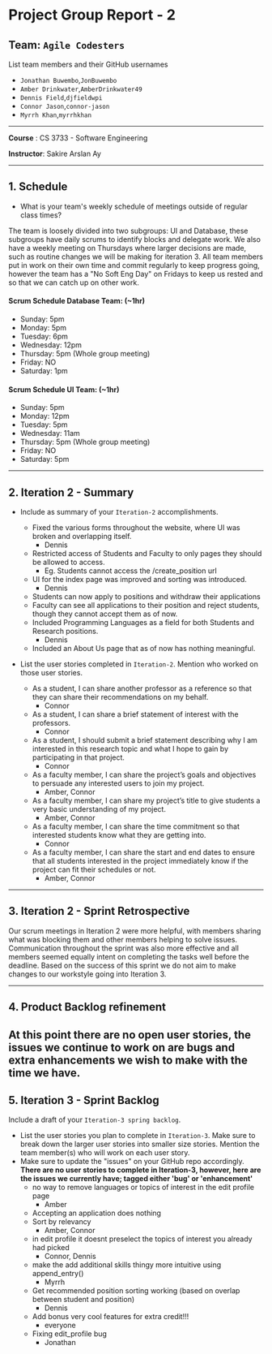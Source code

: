 # Project Group Report - 2

## Team: `Agile Codesters`

List team members and their GitHub usernames

-   `Jonathan Buwembo`,`JonBuwembo`
-   `Amber Drinkwater`,`AmberDrinkwater49`
-   `Dennis Field`,`djfieldwpi`
-   `Connor Jason`,`connor-jason`
-   `Myrrh Khan`,`myrrhkhan`

---

**Course** : CS 3733 - Software Engineering

**Instructor**: Sakire Arslan Ay

---

## 1. Schedule

-   What is your team's weekly schedule of meetings outside of regular class times?

The team is loosely divided into two subgroups: UI and Database, these subgroups have daily scrums to identify blocks and delegate work. We also have a weekly meeting on Thursdays where larger decisions are made, such as routine changes we will be making for iteration 3. All team members put in work on their own time and commit regularly to keep progress going, however the team has a "No Soft Eng Day" on Fridays to keep us rested and so that we can catch up on other work.

#### Scrum Schedule Database Team: (~1hr)

-   Sunday: 5pm
-   Monday: 5pm
-   Tuesday: 6pm
-   Wednesday: 12pm
-   Thursday: 5pm (Whole group meeting)
-   Friday: NO
-   Saturday: 1pm

#### Scrum Schedule UI Team: (~1hr)

-   Sunday: 5pm
-   Monday: 12pm
-   Tuesday: 5pm
-   Wednesday: 11am
-   Thursday: 5pm (Whole group meeting)
-   Friday: NO
-   Saturday: 5pm

---

## 2. Iteration 2 - Summary

-   Include as summary of your `Iteration-2` accomplishments.

    -   Fixed the various forms throughout the website, where UI was broken and overlapping itself.
        -   Dennis
    -   Restricted access of Students and Faculty to only pages they should be allowed to access.
        -   Eg. Students cannot access the /create_position url
    -   UI for the index page was improved and sorting was introduced.
        -   Dennis
    -   Students can now apply to positions and withdraw their applications
    -   Faculty can see all applications to their position and reject students, though they cannot accept them as of now.
    -   Included Programming Languages as a field for both Students and Research positions.
        -   Dennis
    -   Included an About Us page that as of now has nothing meaningful.

-   List the user stories completed in `Iteration-2`. Mention who worked on those user stories.
    -   As a student, I can share another professor as a reference so that they can share their recommendations on my behalf.
        -   Connor
    -   As a student, I can share a brief statement of interest with the professors.
        -   Connor
    -   As a student, I should submit a brief statement describing why I am interested in this research topic and what I hope to gain by participating in that project.
        -   Connor
    -   As a faculty member, I can share the project’s goals and objectives to persuade any interested users to join my project.
        -   Amber, Connor
    -   As a faculty member, I can share my project’s title to give students a very basic understanding of my project.
        -   Amber, Connor
    -   As a faculty member, I can share the time commitment so that interested students know what they are getting into.
        -   Connor
    -   As a faculty member, I can share the start and end dates to ensure that all students interested in the project immediately know if the project can fit their schedules or not.
        -   Amber, Connor

---

## 3. Iteration 2 - Sprint Retrospective

Our scrum meetings in Iteration 2 were more helpful, with members sharing what was blocking them and other members helping to solve issues. Communication throughout the sprint was also more effective and all members seemed equally intent on completing the tasks well before the deadline. Based on the success of this sprint we do not aim to make changes to our workstyle going into Iteration 3.

---

## 4. Product Backlog refinement

## At this point there are no open user stories, the issues we continue to work on are bugs and extra enhancements we wish to make with the time we have.

## 5. Iteration 3 - Sprint Backlog

Include a draft of your `Iteration-3 spring backlog`.

-   List the user stories you plan to complete in `Iteration-3`. Make sure to break down the larger user stories into smaller size stories. Mention the team member(s) who will work on each user story.
-   Make sure to update the "issues" on your GitHub repo accordingly.
    **There are no user stories to complete in Iteration-3, however, here are the issues we currently have; tagged either 'bug' or 'enhancement'**
    -   no way to remove languages or topics of interest in the edit profile page
        -   Amber
    -   Accepting an application does nothing
    -   Sort by relevancy
        -   Amber, Connor
    -   in edit profile it doesnt preselect the topics of interest you already had picked
        -   Connor, Dennis
    -   make the add additional skills thingy more intuitive using append_entry()
        -   Myrrh
    -   Get recommended position sorting working (based on overlap between student and position)
        -   Dennis
    -   Add bonus very cool features for extra credit!!!
        -   everyone
    -   Fixing edit_profile bug 
        - Jonathan
